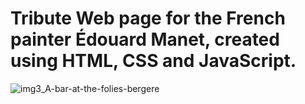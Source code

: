 # Tribute Web page for the French painter Édouard Manet, created using HTML, CSS and JavaScript.

![img3_A-bar-at-the-folies-bergere](https://user-images.githubusercontent.com/102085586/192857880-e179cad3-d4f5-4a25-9367-550458d10af7.jpg)
